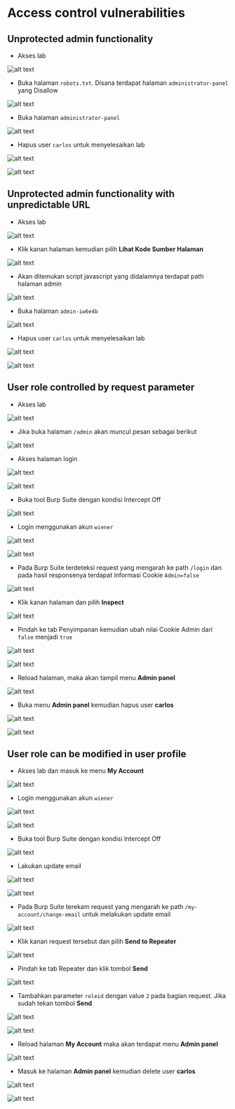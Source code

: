 # Access control vulnerabilities

## Unprotected admin functionality
- Akses lab

![alt text](https://github.com/rahardian-dwi-saputra/portswigger-labs/blob/main/Access%20Control%20Vulnerabilities/assets/access%20control%201.JPG)

- Buka halaman `robots.txt`. Disana terdapat halaman `administrator-panel` yang Disallow

![alt text](https://github.com/rahardian-dwi-saputra/portswigger-labs/blob/main/Access%20Control%20Vulnerabilities/assets/access%20control%202.JPG)

- Buka halaman `administrator-panel`

![alt text](https://github.com/rahardian-dwi-saputra/portswigger-labs/blob/main/Access%20Control%20Vulnerabilities/assets/access%20control%203.JPG)

- Hapus user `carlos` untuk menyelesaikan lab

![alt text](https://github.com/rahardian-dwi-saputra/portswigger-labs/blob/main/Access%20Control%20Vulnerabilities/assets/access%20control%204.JPG)

![alt text](https://github.com/rahardian-dwi-saputra/portswigger-labs/blob/main/Access%20Control%20Vulnerabilities/assets/access%20control%205.JPG)

## Unprotected admin functionality with unpredictable URL
- Akses lab

![alt text](https://github.com/rahardian-dwi-saputra/portswigger-labs/blob/main/Access%20Control%20Vulnerabilities/assets/access%20control%206.JPG)

- Klik kanan halaman kemudian pilih **Lihat Kode Sumber Halaman**

![alt text](https://github.com/rahardian-dwi-saputra/portswigger-labs/blob/main/Access%20Control%20Vulnerabilities/assets/access%20control%207.jpg)

- Akan ditemukan script javascript yang didalamnya terdapat path halaman admin

![alt text](https://github.com/rahardian-dwi-saputra/portswigger-labs/blob/main/Access%20Control%20Vulnerabilities/assets/access%20control%208.JPG)

- Buka halaman `admin-iw6e4b`

![alt text](https://github.com/rahardian-dwi-saputra/portswigger-labs/blob/main/Access%20Control%20Vulnerabilities/assets/access%20control%209.JPG)

- Hapus user `carlos` untuk menyelesaikan lab

![alt text](https://github.com/rahardian-dwi-saputra/portswigger-labs/blob/main/Access%20Control%20Vulnerabilities/assets/access%20control%2010.JPG)

![alt text](https://github.com/rahardian-dwi-saputra/portswigger-labs/blob/main/Access%20Control%20Vulnerabilities/assets/access%20control%2011.JPG)

## User role controlled by request parameter
- Akses lab

![alt text](https://github.com/rahardian-dwi-saputra/portswigger-labs/blob/main/Access%20Control%20Vulnerabilities/assets/access%20control%2012.JPG)

- Jika buka halaman `/admin` akan muncul pesan sebagai berikut

![alt text](https://github.com/rahardian-dwi-saputra/portswigger-labs/blob/main/Access%20Control%20Vulnerabilities/assets/access%20control%2013.JPG)

- Akses halaman login

![alt text](https://github.com/rahardian-dwi-saputra/portswigger-labs/blob/main/Access%20Control%20Vulnerabilities/assets/access%20control%2014.JPG)

![alt text](https://github.com/rahardian-dwi-saputra/portswigger-labs/blob/main/Access%20Control%20Vulnerabilities/assets/access%20control%2015.JPG)

- Buka tool Burp Suite dengan kondisi Intercept Off

![alt text](https://github.com/rahardian-dwi-saputra/portswigger-labs/blob/main/Access%20Control%20Vulnerabilities/assets/access%20control%2016.JPG)

- Login menggunakan akun `wiener`

![alt text](https://github.com/rahardian-dwi-saputra/portswigger-labs/blob/main/Access%20Control%20Vulnerabilities/assets/access%20control%2017.JPG)

![alt text](https://github.com/rahardian-dwi-saputra/portswigger-labs/blob/main/Access%20Control%20Vulnerabilities/assets/access%20control%2018.JPG)

- Pada Burp Suite terdeteksi request yang mengarah ke path `/login` dan pada hasil responsenya terdapat informasi Cookie `Admin=false`

![alt text](https://github.com/rahardian-dwi-saputra/portswigger-labs/blob/main/Access%20Control%20Vulnerabilities/assets/access%20control%2019.JPG)

- Klik kanan halaman dan pilih **Inspect**

![alt text](https://github.com/rahardian-dwi-saputra/portswigger-labs/blob/main/Access%20Control%20Vulnerabilities/assets/access%20control%2020.jpg)

- Pindah ke tab Penyimpanan kemudian ubah nilai Cookie Admin dari `false` menjadi `true`

![alt text](https://github.com/rahardian-dwi-saputra/portswigger-labs/blob/main/Access%20Control%20Vulnerabilities/assets/access%20control%2021.JPG)

![alt text](https://github.com/rahardian-dwi-saputra/portswigger-labs/blob/main/Access%20Control%20Vulnerabilities/assets/access%20control%2022.JPG)

- Reload halaman, maka akan tampil menu **Admin panel**

![alt text](https://github.com/rahardian-dwi-saputra/portswigger-labs/blob/main/Access%20Control%20Vulnerabilities/assets/access%20control%2023.JPG)

- Buka menu **Admin panel** kemudian hapus user **carlos**

![alt text](https://github.com/rahardian-dwi-saputra/portswigger-labs/blob/main/Access%20Control%20Vulnerabilities/assets/access%20control%2024.JPG)

![alt text](https://github.com/rahardian-dwi-saputra/portswigger-labs/blob/main/Access%20Control%20Vulnerabilities/assets/access%20control%2025.JPG)

## User role can be modified in user profile
- Akses lab dan masuk ke menu **My Account**

![alt text](https://github.com/rahardian-dwi-saputra/portswigger-labs/blob/main/Access%20Control%20Vulnerabilities/assets/access%20control%2026.JPG)

- Login menggunakan akun `wiener`

![alt text](https://github.com/rahardian-dwi-saputra/portswigger-labs/blob/main/Access%20Control%20Vulnerabilities/assets/access%20control%2027.JPG)

![alt text](https://github.com/rahardian-dwi-saputra/portswigger-labs/blob/main/Access%20Control%20Vulnerabilities/assets/access%20control%2028.JPG)

- Buka tool Burp Suite dengan kondisi Intercept Off

![alt text](https://github.com/rahardian-dwi-saputra/portswigger-labs/blob/main/Access%20Control%20Vulnerabilities/assets/access%20control%2029.JPG)

- Lakukan update email

![alt text](https://github.com/rahardian-dwi-saputra/portswigger-labs/blob/main/Access%20Control%20Vulnerabilities/assets/access%20control%2030.JPG)

![alt text](https://github.com/rahardian-dwi-saputra/portswigger-labs/blob/main/Access%20Control%20Vulnerabilities/assets/access%20control%2031.JPG)

- Pada Burp Suite terekam request yang mengarah ke path `/my-account/change-email` untuk melakukan update email

![alt text](https://github.com/rahardian-dwi-saputra/portswigger-labs/blob/main/Access%20Control%20Vulnerabilities/assets/access%20control%2032.JPG)

- Klik kanan request tersebut dan pilih **Send to Repeater**

![alt text](https://github.com/rahardian-dwi-saputra/portswigger-labs/blob/main/Access%20Control%20Vulnerabilities/assets/access%20control%2033.jpg)

- Pindah ke tab Repeater dan klik tombol **Send**

![alt text](https://github.com/rahardian-dwi-saputra/portswigger-labs/blob/main/Access%20Control%20Vulnerabilities/assets/access%20control%2034.JPG)

- Tambahkan parameter `roleid` dengan value `2` pada bagian request. Jika sudah tekan tombol **Send**

![alt text](https://github.com/rahardian-dwi-saputra/portswigger-labs/blob/main/Access%20Control%20Vulnerabilities/assets/access%20control%2035.JPG)

![alt text](https://github.com/rahardian-dwi-saputra/portswigger-labs/blob/main/Access%20Control%20Vulnerabilities/assets/access%20control%2036.JPG)

- Reload halaman **My Account** maka akan terdapat menu **Admin panel**

![alt text](https://github.com/rahardian-dwi-saputra/portswigger-labs/blob/main/Access%20Control%20Vulnerabilities/assets/access%20control%2037.JPG)

- Masuk ke halaman **Admin panel** kemudian delete user **carlos**

![alt text](https://github.com/rahardian-dwi-saputra/portswigger-labs/blob/main/Access%20Control%20Vulnerabilities/assets/access%20control%2038.JPG)

![alt text](https://github.com/rahardian-dwi-saputra/portswigger-labs/blob/main/Access%20Control%20Vulnerabilities/assets/access%20control%2039.JPG)
